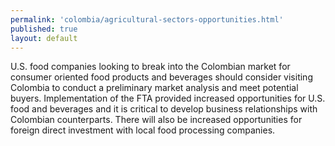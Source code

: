 ```yaml
--- 
permalink: 'colombia/agricultural-sectors-opportunities.html' 
published: true 
layout: default
---
```

U.S. food companies looking to break into the Colombian market for consumer oriented food products and beverages should consider visiting Colombia to conduct a preliminary market analysis and meet potential buyers. Implementation of the FTA provided increased opportunities for U.S. food and beverages and it is critical to develop business relationships with Colombian counterparts. There will also be increased opportunities for foreign direct investment with local food processing companies.
